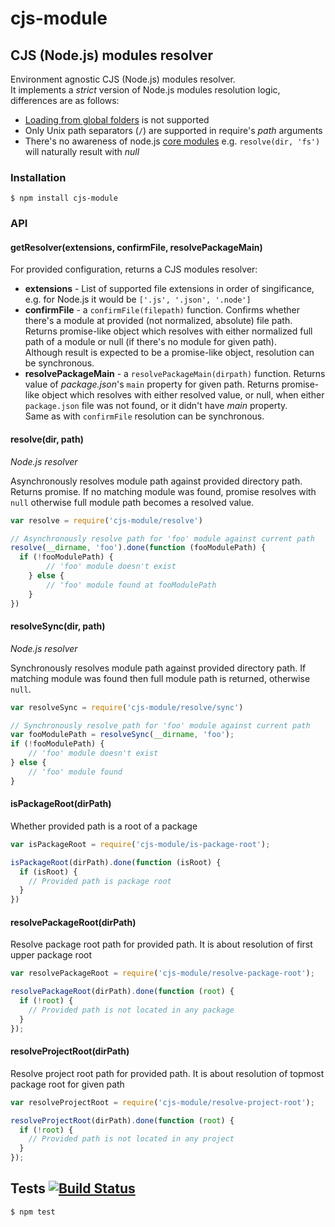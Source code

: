 # cjs-module
##  CJS (Node.js) modules resolver

Environment agnostic CJS (Node.js) modules resolver.  
It implements a _strict_ version of Node.js modules resolution logic, differences are as follows:

- [Loading from global folders](https://nodejs.org/api/all.html#all_loading_from_the_global_folders) is not supported
- Only Unix path separators (`/`) are supported in require's _path_ arguments
- There's no awareness of node.js [core modules](https://nodejs.org/api/all.html#all_core_modules)
  e.g. `resolve(dir, 'fs')` will naturally result with _null_

### Installation

	$ npm install cjs-module

### API
#### getResolver(extensions, confirmFile, resolvePackageMain)

For provided configuration, returns a CJS modules resolver:
- __extensions__ - List of supported file extensions in order of singificance, e.g. for Node.js it would be `['.js', '.json', '.node']`
- __confirmFile__ - a `confirmFile(filepath)` function. Confirms whether there's a module at provided (not normalized, absolute) file path. Returns promise-like object which resolves with either normalized full path of a module or null (if there's no module for given path).  
Although result is expected to be a promise-like object, resolution can be synchronous.
- __resolvePackageMain__ - a `resolvePackageMain(dirpath)` function. Returns value of _package.json_'s `main` property for given path. Returns promise-like object which resolves with either resolved value, or null, when either `package.json` file was not found, or it didn't have _main_ property.  
Same as with `confirmFile` resolution can be synchronous.

#### resolve(dir, path)

_Node.js resolver_

Asynchronously resolves module path against provided directory path.
Returns promise. If no matching module was found, promise resolves with `null` otherwise
full module path becomes a resolved value.

```javascript
var resolve = require('cjs-module/resolve')

// Asynchronously resolve path for 'foo' module against current path
resolve(__dirname, 'foo').done(function (fooModulePath) {
  if (!fooModulePath) {
		// 'foo' module doesn't exist
	} else {
		// 'foo' module found at fooModulePath
	}
})
```

#### resolveSync(dir, path)

_Node.js resolver_

Synchronously resolves module path against provided directory path.
If matching module was found then full module path is returned, otherwise `null`.

```javascript
var resolveSync = require('cjs-module/resolve/sync')

// Synchronously resolve path for 'foo' module against current path
var fooModulePath = resolveSync(__dirname, 'foo');
if (!fooModulePath) {
	// 'foo' module doesn't exist
} else {
	// 'foo' module found
}
```

#### isPackageRoot(dirPath)

Whether provided path is a root of a package

```javascript
var isPackageRoot = require('cjs-module/is-package-root');

isPackageRoot(dirPath).done(function (isRoot) {
  if (isRoot) {
    // Provided path is package root
  }
})
```

#### resolvePackageRoot(dirPath)

Resolve package root path for provided path. It is about resolution of first upper package root

```javascript
var resolvePackageRoot = require('cjs-module/resolve-package-root');

resolvePackageRoot(dirPath).done(function (root) {
  if (!root) {
    // Provided path is not located in any package
  }
});
```

#### resolveProjectRoot(dirPath)

Resolve project root path for provided path. It is about resolution of topmost package root for given path

```javascript
var resolveProjectRoot = require('cjs-module/resolve-project-root');

resolveProjectRoot(dirPath).done(function (root) {
  if (!root) {
    // Provided path is not located in any project
  }
});
```

## Tests [![Build Status](https://travis-ci.org/medikoo/cjs-module.svg)](https://travis-ci.org/medikoo/cjs-module)

	$ npm test

